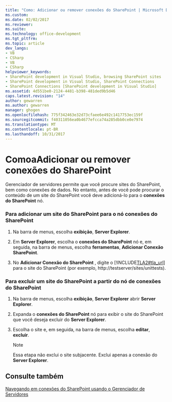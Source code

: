 ```yaml
---
title: "Como: Adicionar ou remover conexões do SharePoint | Microsoft Docs"
ms.custom: 
ms.date: 02/02/2017
ms.reviewer: 
ms.suite: 
ms.technology: office-development
ms.tgt_pltfrm: 
ms.topic: article
dev_langs:
- VB
- CSharp
- VB
- CSharp
helpviewer_keywords:
- SharePoint development in Visual Studio, browsing SharePoint sites
- SharePoint development in Visual Studio, SharePoint Connections
- SharePoint Connections [SharePoint development in Visual Studio]
ms.assetid: 4d551be0-2124-4481-b398-481ded9b5d46
caps.latest.revision: "14"
author: gewarren
ms.author: gewarren
manager: ghogen
ms.openlocfilehash: 775f342463e32d73cfaee6e492c1417753ec159f
ms.sourcegitcommit: f40311056ea0b4677efcca74a285dbb0ce0e7974
ms.translationtype: MT
ms.contentlocale: pt-BR
ms.lasthandoff: 10/31/2017
---
```

# <a name="how-to-add-or-remove-sharepoint-connections"></a>ComoaAdicionar ou remover conexões do SharePoint
  Gerenciador de servidores permite que você procure sites do SharePoint, bem como conexões de dados. No entanto, antes de você pode procurar o conteúdo de um site do SharePoint você deve adicioná-lo para o **conexões do SharePoint** nó.  
  
### <a name="to-add-a-sharepoint-site-to-the-sharepoint-connections-node"></a>Para adicionar um site do SharePoint para o nó conexões do SharePoint  
  
1.  Na barra de menus, escolha **exibição**, **Server Explorer**.  
  
2.  Em **Server Explorer**, escolha o **conexões do SharePoint** nó e, em seguida, na barra de menus, escolha **ferramentas**, **Adicionar Conexão SharePoint**.  
  
3.  No **Adicionar Conexão do SharePoint** , digite o [!INCLUDE[TLA2#tla_url](../sharepoint/includes/tla2sharptla-url-md.md)] para o site do SharePoint (por exemplo, http://testserver/sites/unittests).  
  
### <a name="to-delete-a-sharepoint-site-from-the-sharepoint-connections-node"></a>Para excluir um site do SharePoint a partir do nó de conexões do SharePoint  
  
1.  Na barra de menus, escolha **exibição**, **Server Explorer** abrir **Server Explorer**.  
  
2.  Expanda o **conexões do SharePoint** nó para exibir o site do SharePoint que você deseja excluir do **Server Explorer**.  
  
3.  Escolha o site e, em seguida, na barra de menus, escolha **editar**, **excluir**.  
  
    > [!NOTE]  
    >  Essa etapa não exclui o site subjacente. Exclui apenas a conexão do **Server Explorer**.  
  
## <a name="see-also"></a>Consulte também  
 [Navegando em conexões do SharePoint usando o Gerenciador de Servidores](../sharepoint/browsing-sharepoint-connections-using-server-explorer.md)  
  
  